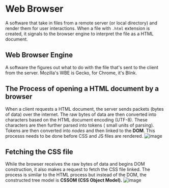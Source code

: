 # Web Browser
A software that take in files from a remote server (or local directory) and render them for user interactions. When a file with ```.html``` extension is created, it signals to the browser engine to interpret the file as a HTML document.

## Web Browser Engine
A software the figures out what to do with the file that's sent to the client from the server. Mozilla's WBE is Gecko, for Chrome, it's Blink.

## The Process of opening a HTML document by a browser
When a client requests a HTML document, the server sends packets (bytes of data) over the internet. The raw bytes of data are then converted into characters based on the HTML document encoding (UTF-8). These characters are then further parsed into tokens ( small units of parsing). Tokens are then converted into _nodes_ and then linked to the **DOM**. This processs needs to be done before CSS and JS files are rendered.
![image](https://user-images.githubusercontent.com/84720339/182420213-7ef7c1ed-3ccb-4faa-ab3c-03b7ae5c3bf0.png)


## Fetching the CSS file
While the browser receives the raw bytes of data and begins DOM construction, it also makes a request to fetch the CSS file linked. The process is similar to the HTML process but instead of the DOM, the constructed tree model is **CSSOM (CSS Object Model).**
![image](https://user-images.githubusercontent.com/84720339/182420837-c8075b78-4f5f-47e5-b83c-f4c93a35381d.png)



